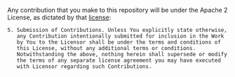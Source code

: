 Any contribution that you make to this repository will
be under the Apache 2 License, as dictated by that
[license](http://www.apache.org/licenses/LICENSE-2.0.html):

```
5. Submission of Contributions. Unless You explicitly state otherwise,
   any Contribution intentionally submitted for inclusion in the Work
   by You to the Licensor shall be under the terms and conditions of
   this License, without any additional terms or conditions.
   Notwithstanding the above, nothing herein shall supersede or modify
   the terms of any separate license agreement you may have executed
   with Licensor regarding such Contributions.
```
